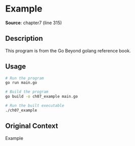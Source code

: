 # Example

**Source**: chapter7 (line 315)

## Description

This program is from the Go Beyond golang reference book.

## Usage

```bash
# Run the program
go run main.go

# Build the program
go build -o ch07_example main.go

# Run the built executable
./ch07_example
```

## Original Context

Example
